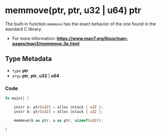 # memmove(ptr, ptr, u32 | u64) ptr

The built-in function ``memmove`` has the exact behavior of the one found in the standard C library. 

- For more information: __https://www.man7.org/linux/man-pages/man3/memmove.3p.html__

## Type Metadata 

- ``type`` **ptr**
- ``args`` **ptr**, **ptr**, **u32** | **u64**

### Code

```rust
fn main() {

    instr a: ptr[u32] = alloc @stack { u32 };
    instr b: ptr[u32] = alloc @stack { u32 };

    memmove(b as ptr, a as ptr, sizeof(u32));

}
```
